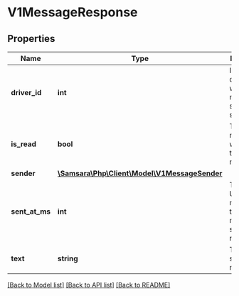 # V1MessageResponse

## Properties
Name | Type | Description | Notes
------------ | ------------- | ------------- | -------------
**driver_id** | **int** | ID of the driver for whom the message is sent to or sent by. | 
**is_read** | **bool** | True if the message was read by the recipient. | 
**sender** | [**\Samsara\Php\Client\Model\V1MessageSender**](V1MessageSender.md) |  | 
**sent_at_ms** | **int** | The time in Unix epoch milliseconds that the message is sent to the recipient. | 
**text** | **string** | The text sent in the message. | 

[[Back to Model list]](../README.md#documentation-for-models) [[Back to API list]](../README.md#documentation-for-api-endpoints) [[Back to README]](../README.md)


